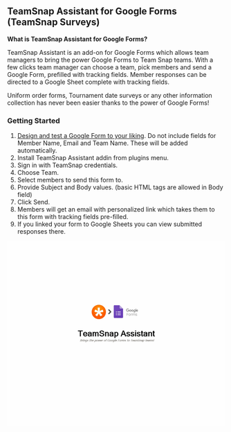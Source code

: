 ## TeamSnap Assistant for Google Forms (TeamSnap Surveys)

**What is TeamSnap Assistant for Google Forms?**

TeamSnap Assistant is an add-on for Google Forms which allows team managers to bring the power Google Forms to Team Snap teams. With a few clicks team manager can choose a team, pick members and send a Google Form, prefilled with tracking fields. Member responses can be directed to a Google Sheet complete with tracking fields.

Uniform order forms, Tournament date surveys or any other information collection has never been easier thanks to the power of Google Forms!


### Getting Started
1. [Design and test a Google Form to your liking](https://gsuite.google.com/learning-center/products/forms/get-started/#!/). Do not include fields for Member Name, Email and Team Name. These will be added automatically.
2. Install TeamSnap Assistant addin from plugins menu. 
3. Sign in with TeamSnap credentials.
4. Choose Team.
5. Select members to send this form to.
6. Provide Subject and Body values. (basic HTML tags are allowed in Body field)
7. Click Send.
8. Members will get an email with personalized link which takes them to this form with tracking fields pre-filled.
9. If you linked your form to Google Sheets you can view submitted responses there.

![Screenshot](https://github.com/unclepaul84/google-forms-assistant-for-team-snap/blob/master/tutorial.gif)
